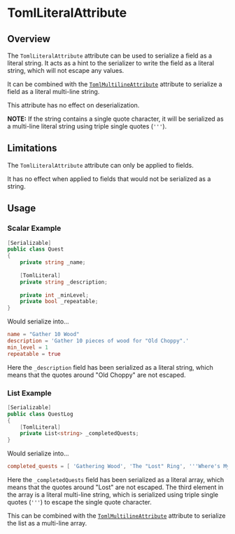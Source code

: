 # TomlLiteralAttribute

## Overview

The `TomlLiteralAttribute` attribute can be used to serialize a field as a literal string.
It acts as a hint to the serializer to write the field as a literal string, which will not escape any values.

It can be combined with the [`TomlMultilineAttribute`](toml-multiline-attribute.md) attribute to serialize a field as a literal multi-line string.

This attribute has no effect on deserialization.

**NOTE:** If the string contains a single quote character, it will be serialized as a multi-line literal string using triple single quotes (`'''`).

## Limitations

The `TomlLiteralAttribute` attribute can only be applied to fields.

It has no effect when applied to fields that would not be serialized as a string.

## Usage

### Scalar Example

```csharp
[Serializable]
public class Quest
{
    private string _name;
    
    [TomlLiteral] 
    private string _description;
    
    private int _minLevel;
    private bool _repeatable;
}
```

Would serialize into...

```toml
name = "Gather 10 Wood"
description = 'Gather 10 pieces of wood for "Old Choppy".'
min_level = 1
repeatable = true
```

Here the `_description` field has been serialized as a literal string, which means that the quotes around "Old Choppy" are not escaped.

### List Example

```csharp
[Serializable]
public class QuestLog
{
    [TomlLiteral]
    private List<string> _completedQuests;
}
```

Would serialize into...

```toml
completed_quests = [ 'Gathering Wood', 'The "Lost" Ring', '''Where's My Cow?''' ]
```

Here the `_completedQuests` field has been serialized as a literal array, which means that the quotes around "Lost" are not escaped.
The third element in the array is a literal multi-line string, which is serialized using triple single quotes (`'''`) to escape the single quote character.

This can be combined with the [`TomlMultilineAttribute`](toml-multiline-attribute.md) attribute to serialize the list as a multi-line array.
